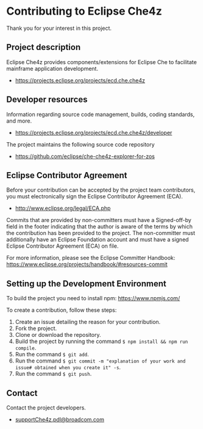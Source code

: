 # Contributing to Eclipse Che4z

Thank you for your interest in this project.

## Project description

Eclipse Che4z provides components/extensions for Eclipse Che to facilitate mainframe application development.

* https://projects.eclipse.org/projects/ecd.che.che4z

## Developer resources
Information regarding source code management, builds, coding standards, and more.

* https://projects.eclipse.org/projects/ecd.che.che4z/developer

The project maintains the following source code repository

* https://github.com/eclipse/che-che4z-explorer-for-zos

## Eclipse Contributor Agreement

Before your contribution can be accepted by the project team contributors, you must electronically sign the Eclipse Contributor Agreement (ECA).

* http://www.eclipse.org/legal/ECA.php

Commits that are provided by non-committers must have a Signed-off-by field in the footer indicating that the author is aware of the terms by which the contribution has been provided to the project. The non-committer must additionally have an Eclipse Foundation account and must have a signed Eclipse Contributor Agreement (ECA) on file.

For more information, please see the Eclipse Committer Handbook:
https://www.eclipse.org/projects/handbook/#resources-commit

## Setting up the Development Environment

To build the project you need to install npm: https://www.npmjs.com/

To create a contribution, follow these steps:

1. Create an issue detailing the reason for your contribution.
2. Fork the project.
3. Clone or download the repository.
4. Build the project by running the command `$ npm install && npm run compile`.
5. Run the command `$ git add`.
6. Run the command `$ git commit -m "explanation of your work and issue# obtained when you create it" -s`.
7. Run the command `$ git push`.

## Contact

Contact the project developers.

* supportChe4z.pdl@broadcom.com